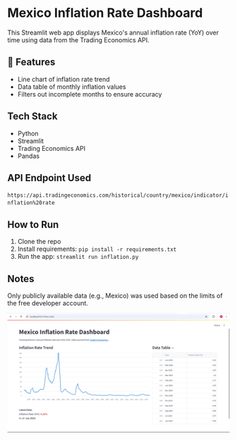 # Mexico Inflation Rate Dashboard

This Streamlit web app displays Mexico's annual inflation rate (YoY) over time using data from the Trading Economics API.

## 🔧 Features
- Line chart of inflation rate trend
- Data table of monthly inflation values
- Filters out incomplete months to ensure accuracy

## Tech Stack
- Python
- Streamlit
- Trading Economics API
- Pandas

## API Endpoint Used
`https://api.tradingeconomics.com/historical/country/mexico/indicator/inflation%20rate`

## How to Run
1. Clone the repo
2. Install requirements: `pip install -r requirements.txt`
3. Run the app: `streamlit run inflation.py`

## Notes
Only publicly available data (e.g., Mexico) was used based on the limits of the free developer account.

![Dashboard Screenshot](inflation_app.png)